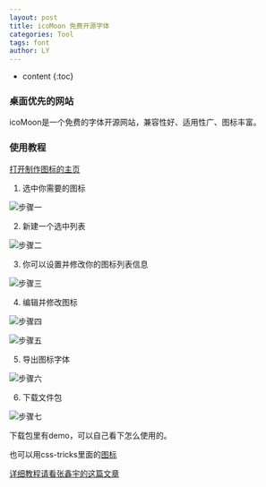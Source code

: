 ```yaml
---
layout: post
title: icoMoon 免费开源字体
categories: Tool
tags: font 
author: LY
---
```


* content
{:toc}  

### 桌面优先的网站  

icoMoon是一个免费的字体开源网站，兼容性好、适用性广、图标丰富。
  








  
### 使用教程  

[打开制作图标的主页](https://icomoon.io/app/)

1. 选中你需要的图标

  ![步骤一](http://os8ri8oj4.bkt.clouddn.com/font_01.png)

2. 新建一个选中列表

  ![步骤二](http://os8ri8oj4.bkt.clouddn.com/font_05.png)

3. 你可以设置并修改你的图标列表信息

  ![步骤三](http://os8ri8oj4.bkt.clouddn.com/font_02.png)

4. 编辑并修改图标

  ![步骤四](http://os8ri8oj4.bkt.clouddn.com/font_04.png)

  ![步骤五](http://os8ri8oj4.bkt.clouddn.com/font_03.png)

5. 导出图标字体

  ![步骤六](http://os8ri8oj4.bkt.clouddn.com/font_06.png)

6. 下载文件包

  ![步骤七](http://os8ri8oj4.bkt.clouddn.com/font_07.png)

下载包里有demo，可以自己看下怎么使用的。


也可以用css-tricks里面的[图标](https://css-tricks.com/flat-icons-icon-fonts/)























[详细教程请看张鑫宇的这篇文章](http://www.zhangxinxu.com/wordpress/2012/06/free-icon-font-usage-icomoon/)




